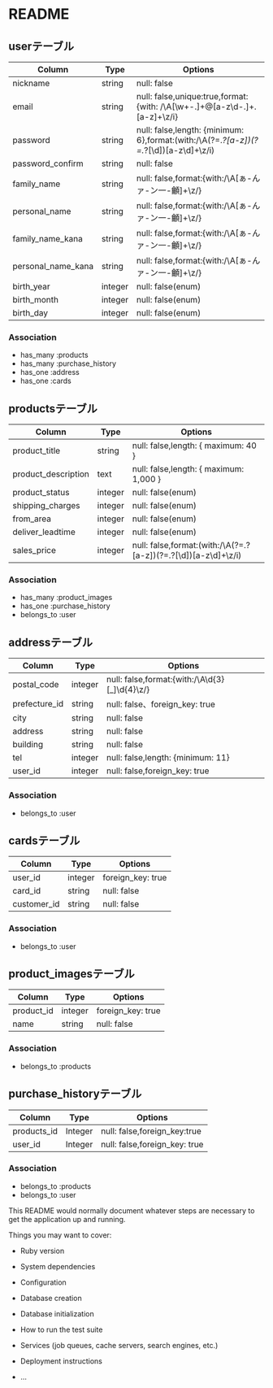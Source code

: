 # README

## userテーブル
| Column             | Type    | Options                                                                               |
| ------------------ | ------- | ------------------------------------------------------------------------------------- |
| nickname           | string  | null: false                                                                           |
| email              | string  | null: false,unique:true,format: {with: /\A[\w+-.]+@[a-z\d-.]+.[a-z]+\z/i}             |
| password           | string  | null: false,length: {minimum: 6},format:(with:/\A(?=.*?[a-z])(?=.*?[\d])[a-z\d]+\z/i) |
| password_confirm   | string  | null: false                                                                           |
| family_name        | string  | null: false,format:{with:/\A[ぁ-んァ-ン一-龥]+\z/}                                      |
| personal_name      | string  | null: false,format:{with:/\A[ぁ-んァ-ン一-龥]+\z/}                                      |
| family_name_kana   | string  | null: false,format:{with:/\A[ぁ-んァ-ン一-龥]+\z/}                                      |
| personal_name_kana | string  | null: false,format:{with:/\A[ぁ-んァ-ン一-龥]+\z/}                                      |
| birth_year         | integer | null: false(enum)                                                                     |
| birth_month        | integer | null: false(enum)                                                                     |
| birth_day          | integer | null: false(enum)                                                                     |

### Association

- has_many :products
- has_many :purchase_history
- has_one  :address
- has_one  :cards

## productsテーブル
| Column              | Type    | Options                                                        |
| ------------------- | ------- | -------------------------------------------------------------- |
| product_title       | string  | null: false,length: { maximum: 40 }                            |
| product_description | text    | null: false,length: { maximum: 1,000 }                         |
| product_status      | integer | null: false(enum)                                              |
| shipping_charges    | integer | null: false(enum)                                              |
| from_area           | integer | null: false(enum)                                              |
| deliver_leadtime    | integer | null: false(enum)                                              |
| sales_price         | integer | null: false,format:(with:/\A(?=.?[a-z])(?=.?[\d])[a-z\d]+\z/i) |

### Association

- has_many   :product_images
- has_one    :purchase_history
- belongs_to :user

## addressテーブル
| Column        | Type    | Options                                       |
| ------------- | ------- | --------------------------------------------  |
| postal_code   | integer | null: false,format:{with:/\A\d{3}[_]\d{4}\z/} |
| prefecture_id | string  | null: false、foreign_key: true                 |
| city          | string  | null: false                                   |
| address       | string  | null: false                                   |
| building      | string  | null: false                                   |
| tel           | integer | null: false,length: {minimum: 11}             |
| user_id       | integer | null: false,foreign_key: true                 |

### Association

- belongs_to :user

## cardsテーブル
| Column      | Type    | Options           |
| ----------- | ------- | ----------------- |
| user_id     | integer | foreign_key: true |
| card_id     | string  | null: false       |
| customer_id | string  | null: false       |

### Association

- belongs_to :user

## product_imagesテーブル
| Column     | Type    | Options           |
| ---------- | ------- | ----------------- |
| product_id | integer | foreign_key: true |
| name       | string  | null: false       |

### Association

- belongs_to :products

## purchase_historyテーブル
| Column      | Type    | Options                       |
| ----------- | ------- | ----------------------------- |
| products_id | Integer | null: false,foreign_key:true  |
| user_id     | Integer | null: false,foreign_key: true |

### Association

- belongs_to :products
- belongs_to :user


This README would normally document whatever steps are necessary to get the
application up and running.

Things you may want to cover:

* Ruby version

* System dependencies

* Configuration

* Database creation

* Database initialization

* How to run the test suite

* Services (job queues, cache servers, search engines, etc.)

* Deployment instructions

* ...
